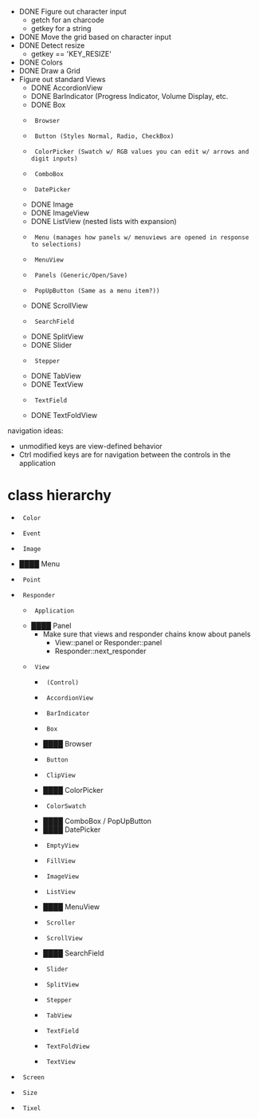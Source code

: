 - DONE Figure out character input
  - getch for an charcode
  - getkey for a string
- DONE Move the grid based on character input
- DONE Detect resize
  - getkey == 'KEY_RESIZE'
- DONE Colors
- DONE Draw a Grid
- Figure out standard Views
  - DONE AccordionView
  - DONE BarIndicator (Progress Indicator, Volume Display, etc.
  - DONE Box
  -      Browser
  -      Button (Styles Normal, Radio, CheckBox)
  -      ColorPicker (Swatch w/ RGB values you can edit w/ arrows and digit inputs)
  -      ComboBox
  -      DatePicker
  - DONE Image
  - DONE ImageView
  - DONE ListView (nested lists with expansion)
  -      Menu (manages how panels w/ menuviews are opened in response to selections)
  -      MenuView
  -      Panels (Generic/Open/Save)
  -      PopUpButton (Same as a menu item?))
  - DONE ScrollView
  -      SearchField
  - DONE SplitView
  - DONE Slider
  -      Stepper
  - DONE TabView
  - DONE TextView
  -      TextField
  - DONE TextFoldView

navigation ideas:

- unmodified keys are view-defined behavior
- Ctrl modified keys are for navigation between the controls in the application

# class hierarchy

-      Color
-      Event
-      Image
- ████ Menu
-      Point
-      Responder
  -      Application
  - ████ Panel
    - Make sure that views and responder chains know about panels
      - View::panel or Responder::panel
      - Responder::next_responder
  -      View
    -      (Control)
    -      AccordionView
    -      BarIndicator
    -      Box
    - ████ Browser
    -      Button
    -      ClipView
    - ████ ColorPicker
    -      ColorSwatch
    - ████ ComboBox / PopUpButton
    - ████ DatePicker
    -      EmptyView
    -      FillView
    -      ImageView
    -      ListView
    - ████ MenuView
    -      Scroller
    -      ScrollView
    - ████ SearchField
    -      Slider
    -      SplitView
    -      Stepper
    -      TabView
    -      TextField
    -      TextFoldView
    -      TextView
-      Screen
-      Size
-      Tixel
